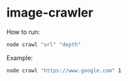 # image-crawler

How to run:

```bash
node crawl "url" "depth"
```

Example:

```bash
node crawl "https://www.google.com" 1
```


